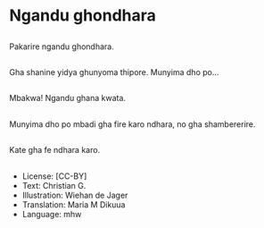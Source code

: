 # Ngandu ghondhara

##
Pakarire ngandu ghondhara.

##
Gha shanine yidya ghunyoma thipore. Munyima dho po...

##
Mbakwa! Ngandu ghana kwata.

##
Munyima dho po mbadi gha fire karo ndhara, no gha shambererire.

##
Kate gha fe ndhara karo.

##
* License: [CC-BY]
* Text: Christian G.
* Illustration: Wiehan de Jager
* Translation: Maria M Dikuua
* Language: mhw
